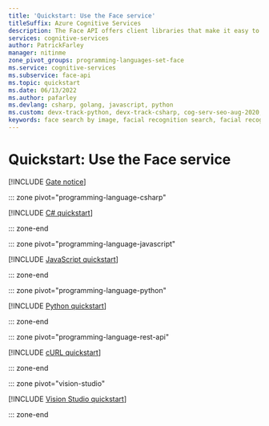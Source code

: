 ```yaml
---
title: 'Quickstart: Use the Face service'
titleSuffix: Azure Cognitive Services
description: The Face API offers client libraries that make it easy to detect, find similar, identify, verify and more.
services: cognitive-services
author: PatrickFarley
manager: nitinme
zone_pivot_groups: programming-languages-set-face
ms.service: cognitive-services
ms.subservice: face-api
ms.topic: quickstart
ms.date: 06/13/2022
ms.author: pafarley
ms.devlang: csharp, golang, javascript, python
ms.custom: devx-track-python, devx-track-csharp, cog-serv-seo-aug-2020, mode-api
keywords: face search by image, facial recognition search, facial recognition, face recognition app
---
```


# Quickstart: Use the Face service

[!INCLUDE [Gate notice](../includes/identity-gate-notice.md)]

::: zone pivot="programming-language-csharp"

[!INCLUDE [C# quickstart](../includes/quickstarts-sdk/identity-csharp-sdk.md)]

::: zone-end

::: zone pivot="programming-language-javascript"

[!INCLUDE [JavaScript quickstart](../includes/quickstarts-sdk/identity-javascript-sdk.md)]

::: zone-end

::: zone pivot="programming-language-python"

[!INCLUDE [Python quickstart](../includes/quickstarts-sdk/identity-python-sdk.md)]

::: zone-end

::: zone pivot="programming-language-rest-api"

[!INCLUDE [cURL quickstart](../includes/identity-curl-quickstart.md)]

::: zone-end

::: zone pivot="vision-studio"

[!INCLUDE [Vision Studio quickstart](../includes/identity-studio-quickstart.md)]

::: zone-end